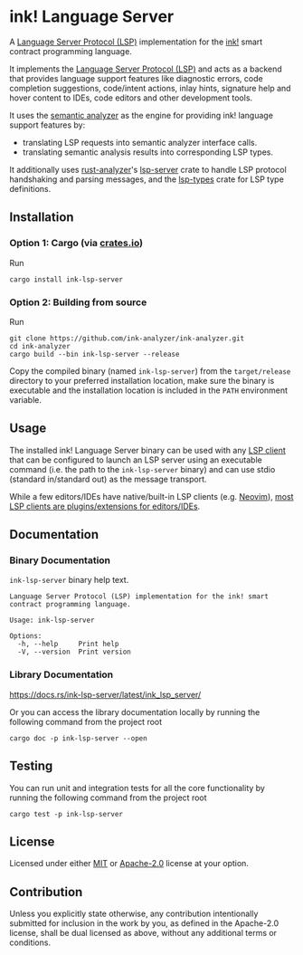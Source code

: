 # ink! Language Server

A [Language Server Protocol (LSP)][LSP] implementation for the [ink!] smart contract programming language.

It implements the [Language Server Protocol (LSP)][LSP] and acts as a backend that provides language support features 
like diagnostic errors, code completion suggestions, code/intent actions, inlay hints, signature help and hover content 
to IDEs, code editors and other development tools.

It uses the [semantic analyzer][analyzer] as the engine for providing ink! language support features by:
- translating LSP requests into semantic analyzer interface calls.
- translating semantic analysis results into corresponding LSP types.

It additionally uses [rust-analyzer]'s [lsp-server][ra-lsp-server] crate 
to handle LSP protocol handshaking and parsing messages, and the [lsp-types] crate for LSP type definitions.

[LSP]: https://microsoft.github.io/language-server-protocol/ 
[ink!]: https://use.ink/
[analyzer]: https://github.com/ink-analyzer/ink-analyzer/tree/master/crates/analyzer
[rust-analyzer]: https://github.com/rust-lang/rust-analyzer
[ra-lsp-server]: https://docs.rs/lsp-server/latest/lsp_server/
[lsp-types]: https://docs.rs/lsp-types/latest/lsp_types/

## Installation

### Option 1: Cargo (via [crates.io](https://crates.io/crates/ink-lsp-server))

Run

```shell
cargo install ink-lsp-server
```

### Option 2: Building from source

Run
```shell
git clone https://github.com/ink-analyzer/ink-analyzer.git
cd ink-analyzer
cargo build --bin ink-lsp-server --release
```

Copy the compiled binary (named `ink-lsp-server`) from the `target/release` directory 
to your preferred installation location, make sure the binary is executable 
and the installation location is included in the `PATH` environment variable.

## Usage

The installed ink! Language Server binary can be used with any [LSP client][LSP-client] 
that can be configured to launch an LSP server using an executable command 
(i.e. the path to the `ink-lsp-server` binary) and can use stdio (standard in/standard out) as the message transport.

While a few editors/IDEs have native/built-in LSP clients (e.g. [Neovim]), 
[most LSP clients are plugins/extensions for editors/IDEs][LSP-client].

[LSP-client]: https://microsoft.github.io/language-server-protocol/implementors/tools/
[Neovim]: https://neovim.io/doc/user/lsp.html

## Documentation

### Binary Documentation

`ink-lsp-server` binary help text.
```console
Language Server Protocol (LSP) implementation for the ink! smart contract programming language.

Usage: ink-lsp-server

Options:
  -h, --help     Print help
  -V, --version  Print version
```

### Library Documentation

<https://docs.rs/ink-lsp-server/latest/ink_lsp_server/>

Or you can access the library documentation locally by running the following command from the project root

```shell
cargo doc -p ink-lsp-server --open
```

## Testing

You can run unit and integration tests for all the core functionality by running the following command from the project root

```shell
cargo test -p ink-lsp-server
```

## License

Licensed under either [MIT] or [Apache-2.0] license at your option.

[MIT]: https://github.com/ink-analyzer/ink-analyzer/blob/master/LICENSE-MIT
[Apache-2.0]: https://github.com/ink-analyzer/ink-analyzer/blob/master/LICENSE-APACHE

## Contribution

Unless you explicitly state otherwise, any contribution intentionally submitted
for inclusion in the work by you, as defined in the Apache-2.0 license, shall be
dual licensed as above, without any additional terms or conditions.
